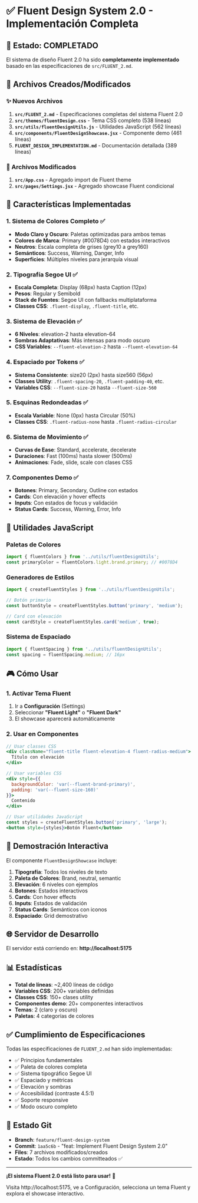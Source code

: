 # ✅ Fluent Design System 2.0 - Implementación Completa

## 🎯 Estado: COMPLETADO

El sistema de diseño Fluent 2.0 ha sido **completamente implementado** basado en las especificaciones de `src/FLUENT_2.md`.

## 📁 Archivos Creados/Modificados

### ✨ Nuevos Archivos
1. **`src/FLUENT_2.md`** - Especificaciones completas del sistema Fluent 2.0
2. **`src/themes/fluentDesign.css`** - Tema CSS completo (538 líneas)
3. **`src/utils/fluentDesignUtils.js`** - Utilidades JavaScript (562 líneas)
4. **`src/components/FluentDesignShowcase.jsx`** - Componente demo (461 líneas)
5. **`FLUENT_DESIGN_IMPLEMENTATION.md`** - Documentación detallada (389 líneas)

### 🔧 Archivos Modificados
1. **`src/App.css`** - Agregado import de Fluent theme
2. **`src/pages/Settings.jsx`** - Agregado showcase Fluent condicional

## 🎨 Características Implementadas

### 1. Sistema de Colores Completo ✅
- **Modo Claro y Oscuro**: Paletas optimizadas para ambos temas
- **Colores de Marca**: Primary (#0078D4) con estados interactivos
- **Neutros**: Escala completa de grises (grey10 a grey160)
- **Semánticos**: Success, Warning, Danger, Info
- **Superficies**: Múltiples niveles para jerarquía visual

### 2. Tipografía Segoe UI ✅
- **Escala Completa**: Display (68px) hasta Caption (12px)
- **Pesos**: Regular y Semibold
- **Stack de Fuentes**: Segoe UI con fallbacks multiplataforma
- **Classes CSS**: `.fluent-display`, `.fluent-title`, etc.

### 3. Sistema de Elevación ✅
- **6 Niveles**: elevation-2 hasta elevation-64
- **Sombras Adaptativas**: Más intensas para modo oscuro
- **CSS Variables**: `--fluent-elevation-2` hasta `--fluent-elevation-64`

### 4. Espaciado por Tokens ✅
- **Sistema Consistente**: size20 (2px) hasta size560 (56px)
- **Classes Utility**: `.fluent-spacing-20`, `.fluent-padding-40`, etc.
- **Variables CSS**: `--fluent-size-20` hasta `--fluent-size-560`

### 5. Esquinas Redondeadas ✅
- **Escala Variable**: None (0px) hasta Circular (50%)
- **Classes CSS**: `.fluent-radius-none` hasta `.fluent-radius-circular`

### 6. Sistema de Movimiento ✅
- **Curvas de Ease**: Standard, accelerate, decelerate
- **Duraciones**: Fast (100ms) hasta slower (500ms)
- **Animaciones**: Fade, slide, scale con clases CSS

### 7. Componentes Demo ✅
- **Botones**: Primary, Secondary, Outline con estados
- **Cards**: Con elevación y hover effects
- **Inputs**: Con estados de focus y validación
- **Status Cards**: Success, Warning, Error, Info

## 🔧 Utilidades JavaScript

### Paletas de Colores
```javascript
import { fluentColors } from '../utils/fluentDesignUtils';
const primaryColor = fluentColors.light.brand.primary; // #0078D4
```

### Generadores de Estilos
```javascript
import { createFluentStyles } from '../utils/fluentDesignUtils';

// Botón primario
const buttonStyle = createFluentStyles.button('primary', 'medium');

// Card con elevación
const cardStyle = createFluentStyles.card('medium', true);
```

### Sistema de Espaciado
```javascript
import { fluentSpacing } from '../utils/fluentDesignUtils';
const spacing = fluentSpacing.medium; // 16px
```

## 🎮 Cómo Usar

### 1. Activar Tema Fluent
1. Ir a **Configuración** (Settings)
2. Seleccionar **"Fluent Light"** o **"Fluent Dark"**
3. El showcase aparecerá automáticamente

### 2. Usar en Componentes
```jsx
// Usar classes CSS
<div className="fluent-title fluent-elevation-4 fluent-radius-medium">
  Título con elevación
</div>

// Usar variables CSS
<div style={{ 
  backgroundColor: 'var(--fluent-brand-primary)',
  padding: 'var(--fluent-size-160)' 
}}>
  Contenido
</div>

// Usar utilidades JavaScript
const styles = createFluentStyles.button('primary', 'large');
<button style={styles}>Botón Fluent</button>
```

## 📱 Demostración Interactiva

El componente `FluentDesignShowcase` incluye:

1. **Tipografía**: Todos los niveles de texto
2. **Paleta de Colores**: Brand, neutral, semantic
3. **Elevación**: 6 niveles con ejemplos
4. **Botones**: Estados interactivos
5. **Cards**: Con hover effects
6. **Inputs**: Estados de validación
7. **Status Cards**: Semánticos con iconos
8. **Espaciado**: Grid demostrativo

## 🌐 Servidor de Desarrollo

El servidor está corriendo en: **http://localhost:5175**

## 📊 Estadísticas

- **Total de líneas**: ~2,400 líneas de código
- **Variables CSS**: 200+ variables definidas
- **Classes CSS**: 150+ clases utility
- **Componentes demo**: 20+ componentes interactivos
- **Temas**: 2 (claro y oscuro)
- **Paletas**: 4 categorías de colores

## ✅ Cumplimiento de Especificaciones

Todas las especificaciones de `FLUENT_2.md` han sido implementadas:

- ✅ Principios fundamentales
- ✅ Paleta de colores completa
- ✅ Sistema tipográfico Segoe UI
- ✅ Espaciado y métricas
- ✅ Elevación y sombras
- ✅ Accesibilidad (contraste 4.5:1)
- ✅ Soporte responsive
- ✅ Modo oscuro completo

## 🔄 Estado Git

- **Branch**: `feature/fluent-design-system`
- **Commit**: `1aa5c6b` - "feat: Implement Fluent Design System 2.0"
- **Files**: 7 archivos modificados/creados
- **Estado**: Todos los cambios committeados ✅

---

**¡El sistema Fluent 2.0 está listo para usar!** 🎉

Visita http://localhost:5175, ve a Configuración, selecciona un tema Fluent y explora el showcase interactivo.
